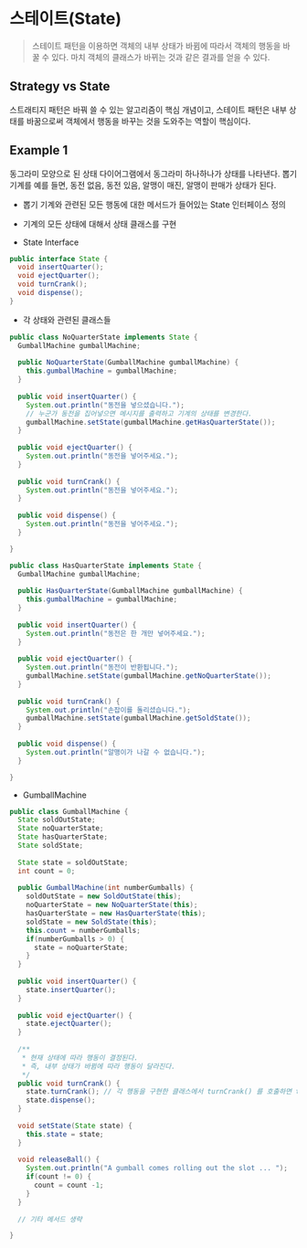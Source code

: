 # 스테이트(State)

> 스테이트 패턴을 이용하면 객체의 내부 상태가 바뀜에 따라서 객체의 행동을 바꿀 수 있다. 마치 객체의 클래스가 바뀌는 것과 같은 결과를 얻을 수 있다.

## Strategy vs State

스트래티지 패턴은 바꿔 쓸 수 있는 알고리즘이 핵심 개념이고, 스테이트 패턴은 내부 상태를 바꿈으로써 객체에서 행동을 바꾸는 것을 도와주는 역할이 핵심이다.

## Example 1

동그라미 모양으로 된 상태 다이어그램에서 동그라미 하나하나가 상태를 나타낸다. 뽑기 기계를 예를 들면, 동전 없음, 동전 있음, 알맹이 매진, 알맹이 판매가 상태가 된다.

- 뽑기 기계와 관련된 모든 행동에 대한 메서드가 들어있는 State 인터페이스 정의
- 기계의 모든 상태에 대해서 상태 클래스를 구현

- State Interface

```java
public interface State {
  void insertQuarter();
  void ejectQuarter();
  void turnCrank();
  void dispense();
}
```

- 각 상태와 관련된 클래스들

```java
public class NoQuarterState implements State {
  GumballMachine gumballMachine;
  
  public NoQuarterState(GumballMachine gumballMachine) {
    this.gumballMachine = gumballMachine;
  }
  
  public void insertQuarter() {
    System.out.println("동전을 넣으셨습니다.");
    // 누군가 동전을 집어넣으면 메시지를 출력하고 기계의 상태를 변경한다.
    gumballMachine.setState(gumballMachine.getHasQuarterState());
  }
  
  public void ejectQuarter() {
    System.out.println("동전을 넣어주세요.");
  }
  
  public void turnCrank() {
    System.out.println("동전을 넣어주세요.");
  }
  
  public void dispense() {
    System.out.println("동전을 넣어주세요.");
  }

}
```

```java
public class HasQuarterState implements State {
  GumballMachine gumballMachine;
  
  public HasQuarterState(GumballMachine gumballMachine) {
    this.gumballMachine = gumballMachine;
  }
  
  public void insertQuarter() {
    System.out.println("동전은 한 개만 넣어주세요.");
  }
  
  public void ejectQuarter() {
    System.out.println("동전이 반환됩니다.");
    gumballMachine.setState(gumballMachine.getNoQuarterState());
  }
  
  public void turnCrank() {
    System.out.println("손잡이를 돌리셨습니다.");
    gumballMachine.setState(gumballMachine.getSoldState());
  }
  
  public void dispense() {
    System.out.println("알맹이가 나갈 수 없습니다.");
  }

}
```

- GumballMachine

```java
public class GumballMachine {
  State soldOutState;
  State noQuarterState;
  State hasQuarterState;
  State soldState;
  
  State state = soldOutState;
  int count = 0;
  
  public GumballMachine(int numberGumballs) {
    soldOutState = new SoldOutState(this);
    noQuarterState = new NoQuarterState(this);
    hasQuarterState = new HasQuarterState(this);
    soldState = new SoldState(this);
    this.count = numberGumballs;
    if(numberGumballs > 0) {
      state = noQuarterState;
    }
  }
  
  public void insertQuarter() {
    state.insertQuarter();
  }
  
  public void ejectQuarter() {
    state.ejectQuarter();
  }
  
  /**
   * 현재 상태에 따라 행동이 결정된다. 
   * 즉, 내부 상태가 바뀜에 따라 행동이 달라진다.
   */ 
  public void turnCrank() {
    state.turnCrank(); // 각 행동을 구현한 클래스에서 turnCrank() 를 호출하면 turnCrank() 메서드에서 상태 변경이 있을 경우, 상태가 변경된다.
    state.dispense();
  }
  
  void setState(State state) {
    this.state = state;
  }
  
  void releaseBall() {
    System.out.println("A gumball comes rolling out the slot ... ");
    if(count != 0) {
      count = count -1;
    }
  }
  
  // 기타 메서드 생략

}
```


